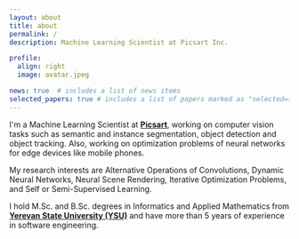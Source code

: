 ```yaml
---
layout: about
title: about
permalink: /
description: Machine Learning Scientist at Picsart Inc.

profile:
  align: right
  image: avatar.jpeg

news: true  # includes a list of news items
selected_papers: true # includes a list of papers marked as "selected={true}"
---
```


I'm a Machine Learning Scientist at <strong><a href="https://www.picsart.com" target="_blank">Picsart</a></strong>, 
working on computer vision tasks such as semantic and instance segmentation, object detection and object tracking. 
Also, working on optimization problems of neural networks for edge devices like mobile phones.

My research interests are Alternative Operations of Convolutions, Dynamic Neural Networks, 
Neural Scene Rendering, Iterative Optimization Problems, and Self or Semi-Supervised Learning.

I hold M.Sc. and B.Sc. degrees in Informatics and Applied Mathematics
from <strong><a href="http://www.ysu.am/ysu/en" target="_blank">Yerevan State University (YSU)</a></strong> 
and have more than 5 years of experience in software engineering.
